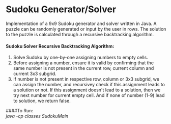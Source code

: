 # Sudoku Generator/Solver

Implementation of a 9x9 Sudoku generator and solver written in Java. 
A puzzle can be randomly generated or input by the user in rows. 
The solution to the puzzle is calculated through a recursive backtracking algorithm.


#### Sudoku Solver Recursive Backtracking Algorithm:
1. Solve Sudoku by one-by-one assigning numbers to empty cells.
2. Before assigning a number, ensure it is valid by confirming that the same number is not present in the current row, current column and current 3x3 subgrid.
3. If number is not present in respective row, column or 3x3 subgrid, we can assign the number, and recursivey check if this assignment leads to a solution or not. If this assignment doesn't lead to a solution, then we try next number for current empty cell. And if none of number (1-9) lead to solution, we return false.
  
  
####To Run: <br/>
  *java -cp classes SudokuMain*
